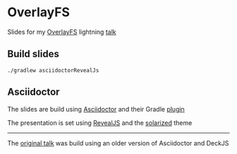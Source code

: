 # OverlayFS

Slides for my [OverlayFS](https://en.wikipedia.org/wiki/OverlayFS) lightning [talk](https://dauer.github.io/overlayfs-lightning-talk/slides/index.html)


## Build slides

    ./gradlew asciidoctorRevealJs

## Asciidoctor

The slides are build using [Asciidoctor](https://asciidoctor.org/) and their Gradle [plugin](https://asciidoctor.github.io/asciidoctor-gradle-plugin/master/user-guide/)

The presentation is set using [RevealJS](https://revealjs.com/) and the [solarized](https://revealjs.com/themes/) theme

---

The [original talk](https://dauer.github.io/overlayfs-lightning-talk/slides/index.html) was build using an older version of Asciidoctor and DeckJS

